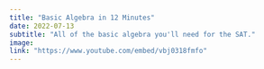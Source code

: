 ```yaml
---
title: "Basic Algebra in 12 Minutes"
date: 2022-07-13
subtitle: "All of the basic algebra you'll need for the SAT."
image: 
link: "https://www.youtube.com/embed/vbj0318fmfo"
---
```


